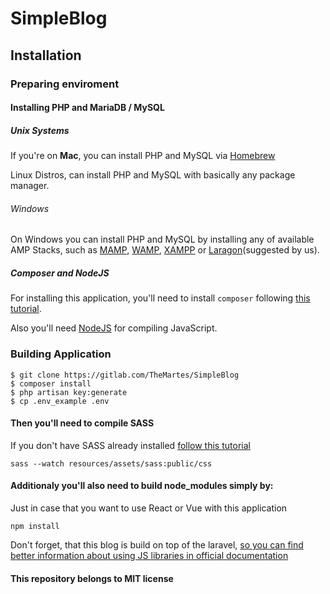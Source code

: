 # SimpleBlog

## Installation

### Preparing enviroment

#### Installing PHP and MariaDB / MySQL

##### Unix Systems

If you're on **Mac**, you can install PHP and MySQL via [Homebrew](https://brew.sh/)

Linux Distros, can install PHP and MySQL with basically any package manager.

###### Windows

On Windows you can install PHP and MySQL by installing any of available AMP Stacks, such as [MAMP](https://www.mamp.info/en/), [WAMP](http://www.wampserver.com/en/), [XAMPP](https://www.apachefriends.org/index.html)  or [Laragon](https://laragon.org/)(suggested by us).

##### Composer and NodeJS

For installing this application, you'll need to install  `composer` following [this tutorial](https://getcomposer.org/doc/00-intro.md).

Also you'll need [NodeJS](https://nodejs.org/en/) for compiling JavaScript.

### Building Application

```
$ git clone https://gitlab.com/TheMartes/SimpleBlog
$ composer install
$ php artisan key:generate
$ cp .env_example .env
```

#### Then you'll need to compile SASS

If you don't have SASS already installed [follow this tutorial](https://sass-lang.com/install)

`sass --watch resources/assets/sass:public/css`

#### Additionaly you'll also need to build node_modules simply by:

Just in case that you want to use React or Vue with this application

`npm install`

Don't forget, that this blog is build on top of the laravel, [so you can find better information about using JS libraries in official documentation](https://laravel.com/docs/5.5/frontend#writing-javascript)

#### This repository belongs to MIT license
